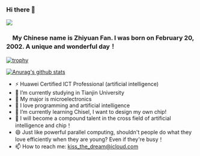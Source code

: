 ### Hi there 👋    
![](http://antzuhl.cn:4000/get/@Elvisambition.readme)    

### &ensp;&ensp;My Chinese name is Zhiyuan Fan. I was born on February 20, 2002. A unique and wonderful day！  
[![trophy](https://github-profile-trophy.vercel.app/?username=Elvisambition)](https://github.com/ryo-ma/github-profile-trophy)

[![Anurag's github stats](https://github-readme-stats.vercel.app/api?username=Elvisambition)](https://github.com/anuraghazra/github-readme-stats)   

- ⚡ Huawei Certified ICT Professional (artificial intelligence)
- 🔭 I’m currently studying in Tianjin University
- 🌱 My major is microelectronics
- 👯 I love programming and artificial intelligence
- 🤔 I’m currently learning Chisel, I want to design my own chip!
- 💬 I will become a compound talent in the cross field of artificial intelligence and chip！
- 😄 Just like powerful parallel computing, shouldn't people do what they love efficiently when they are young? Even if they're busy！
- 📫 How to reach me: kiss_the_dream@icloud.com    




<!--
**Elvisambition/Elvisambition** is a ✨ _special_ ✨ repository because its `README.md` (this file) appears on your GitHub profile.

Here are some ideas to get you started:

- 🔭 I’m currently working on ...
- 🌱 I’m currently learning ...
- 👯 I’m looking to collaborate on ...
- 🤔 I’m looking for help with ...
- 💬 Ask me about ...
- 📫 How to reach me: ...
- 😄 Pronouns: ...
- ⚡ Fun fact: ...
-->
